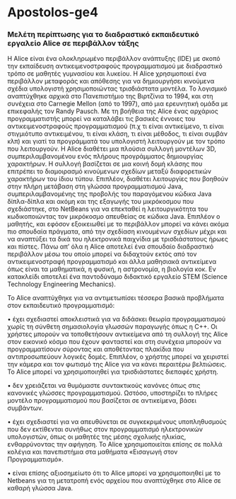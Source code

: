 # Apostolos-ge4

### Μελέτη περίπτωσης για το διαδραστικό εκπαιδευτικό εργαλείο Alice σε περιβάλλον τάξης

H Alice είναι  ένα ολοκληρωμένο περιβάλλον ανάπτυξης (IDE) με σκοπό την εκπαίδευση αντικειμενοστραφούς προγραμματισμού με διαδραστικό τρόπο σε μαθητές γυμνασίου και λυκείου. Η Alice χρησιμοποιεί ένα περιβάλλον μεταφοράς και απόθεσης για να δημιουργήσει κινούμενα σχέδια υπολογιστή χρησιμοποιώντας τρισδιάστατα μοντέλα. Το λογισμικό αναπτύχθηκε αρχικά στο Πανεπιστήμιο της Βιρτζίνια το 1994,  και στη συνέχεια στο Carnegie Mellon (από το 1997), από μια ερευνητική ομάδα με επικεφαλής τον Randy Pausch. Με τη βοήθεια της Alice ένας αρχάριος προγραμματιστής μπορεί να καταλάβει τις βασικές έννοιες του αντικειμενοστραφούς προγραμματισμού (π.χ τι είναι αντικείμενο, τι είναι στιγμιότυπο αντικειμένου, τι είναι κλάση, τι είναι μέθοδος, τι είναι συμβάν κλπ) και γιατί τα προγράμματά του υπολογιστή λειτουργούν με τον τρόπο που λειτουργούν. Η Alice διαθέτει μια πλούσια συλλογή μοντέλων 3D, συμπεριλαμβανομένου ενός πλήρους προγράμματος δημιουργίας χαρακτήρων. Η συλλογή βασίζεται σε μια κοινή δομή κλάσης που επιτρέπει το  διαμοιρασμό κινούμενων σχεδίων μεταξύ διαφορετικών χαρακτήρων του ίδιου τύπου. Επιπλέον, διαθέτει λειτουργίες που βοηθούν στην πλήρη μετάβαση στη γλώσσα προγραμματισμού Java, συμπεριλαμβανομένης της προβολής του παραγόμενου κώδικα Java δίπλα-δίπλα και ακόμη και της εξαγωγής του μικρόκοσμου που σχεδιάστηκε, στο NetBeans  για να επεκταθεί η λειτουργικότητα του κωδικοποιώντας τον μικρόκοσμο απευθείας σε κώδικα Java. Επιπλέον o μαθητής, και εφόσον εξοικειωθεί με το περιβάλλον μπορεί να κάνει ακόμα πιο σπουδαία πράγματα, από την σχεδίαση κινουμένων σχεδίων μέχρι και να αναπτύξει τα δικά του ηλεκτρονικά παιχνίδια με τρισδιάστατους ήρωες και πίστες. Πάνω απ’ όλα η Alice αποτελεί ένα σπουδαίο διαδραστικό περιβάλλον μέσω του οποίο μπορεί να διδαχτούν εκτός από τον αντικειμενοστραφή προγραμματισμό  και άλλα μαθησιακά αντικείμενα όπως είναι τα μαθηματικά, η φυσική, η αστρονομία, η βιολογία κοκ. Εν κατακλείδι αποτελεί ένα παντοδύναμο διδακτικό εργαλείο STEM (Science Technology Engineering Mechanics).

Το Alice αναπτύχθηκε για να αντιμετωπίσει τέσσερα βασικά προβλήματα στον εκπαιδευτικό προγραμματισμό:

•	 έχει σχεδιαστεί αποκλειστικά για να διδάσκει θεωρία προγραμματισμού χωρίς τη σύνθετη σημασιολογία γλωσσών παραγωγής όπως η C++. Οι χρήστες μπορούν να τοποθετήσουν αντικείμενα από τη 
   συλλογή της Alice στον εικονικό κόσμο που έχουν φανταστεί και στη συνέχεια μπορούν να προγραμματίσουν σύροντας και αποθέτοντας πλακίδια που αντιπροσωπεύουν λογικές δομές. Επιπλέον, ο 
   χρήστης μπορεί να χειριστεί την κάμερα και τον φωτισμό της Alice για να κάνει περαιτέρω βελτιώσεις. Το Alice μπορεί να χρησιμοποιηθεί για τρισδιάστατες διεπαφές χρήστη.

•	  δεν χρειάζεται να θυμόμαστε συντακτικούς κανόνες όπως στις κανονικές γλώσσες προγραμματισμού. Ωστόσο, υποστηρίζει το πλήρες μοντέλο προγραμματισμού που βασίζεται σε αντικείμενα, 
    βάσει συμβάντων.

•	  έχει σχεδιαστεί για να απευθύνεται σε συγκεκριμένους υποπληθυσμούς που δεν εκτίθενται συνήθως στον προγραμματισμό ηλεκτρονικών υπολογιστών, όπως οι μαθητές της μέσης σχολικής 
    ηλικίας, ενθαρρύνοντας την αφήγηση. Το Alice χρησιμοποιείται επίσης σε πολλά κολέγια και πανεπιστήμια στα μαθήματα «Εισαγωγή στον Προγραμματισμό».

•	 είναι επίσης αξιοσημείωτο ότι το Alice μπορεί να χρησιμοποιηθεί με το Netbeans για τη μετατροπή ενός αρχείου  που αναπτύχθηκε στο Alice σε καθαρή γλώσσα Java.
